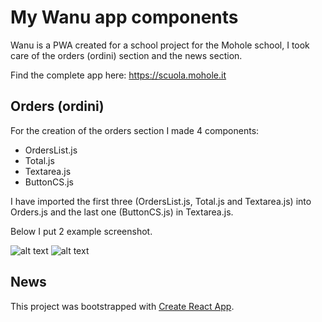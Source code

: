 # My Wanu app components
Wanu is a PWA created for a school project for the Mohole school, I took care of the orders (ordini) section and the news section.

Find the complete app here: https://scuola.mohole.it
## Orders (ordini)

For the creation of the orders section I made 4 components:
* OrdersList.js
* Total.js
* Textarea.js
* ButtonCS.js

I have imported the first three (OrdersList.js, Total.js and Textarea.js) into Orders.js and the last one (ButtonCS.js) in Textarea.js.

Below I put 2 example screenshot.

![alt text](https://github.com/DavidPareti/Orders_Wanu-app/blob/master/src/img/Orders1.png "Orders")
![alt text](https://github.com/DavidPareti/Orders_Wanu-app/blob/master/src/img/Orders2.png "Orders")
## News

This project was bootstrapped with [Create React App](https://github.com/facebook/create-react-app).
